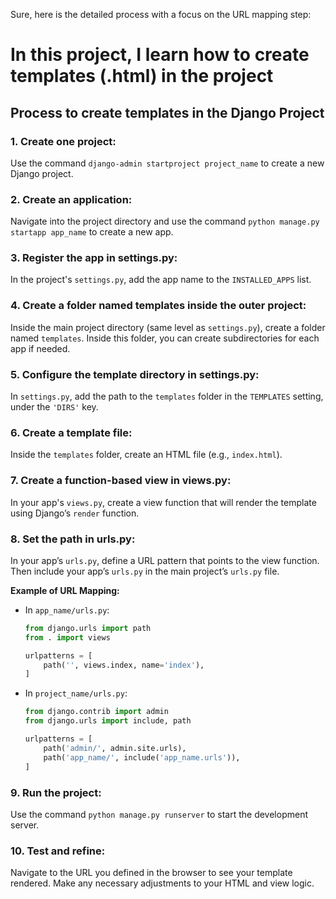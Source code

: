 Sure, here is the detailed process with a focus on the URL mapping step:

<h1>In this project, I learn how to create templates (.html) in the project</h1>

<h2>Process to create templates in the Django Project</h2>

<h3>1. Create one project:</h3>
<p>Use the command <code>django-admin startproject project_name</code> to create a new Django project.</p>

<h3>2. Create an application:</h3>
<p>Navigate into the project directory and use the command <code>python manage.py startapp app_name</code> to create a new app.</p>

<h3>3. Register the app in settings.py:</h3>
<p>In the project's <code>settings.py</code>, add the app name to the <code>INSTALLED_APPS</code> list.</p>

<h3>4. Create a folder named templates inside the outer project:</h3>
<p>Inside the main project directory (same level as <code>settings.py</code>), create a folder named <code>templates</code>. Inside this folder, you can create subdirectories for each app if needed.</p>

<h3>5. Configure the template directory in settings.py:</h3>
<p>In <code>settings.py</code>, add the path to the <code>templates</code> folder in the <code>TEMPLATES</code> setting, under the <code>'DIRS'</code> key.</p>

<h3>6. Create a template file:</h3>
<p>Inside the <code>templates</code> folder, create an HTML file (e.g., <code>index.html</code>).</p>

<h3>7. Create a function-based view in views.py:</h3>
<p>In your app's <code>views.py</code>, create a view function that will render the template using Django’s <code>render</code> function.</p>

<h3>8. Set the path in urls.py:</h3>
<p>In your app’s <code>urls.py</code>, define a URL pattern that points to the view function. Then include your app’s <code>urls.py</code> in the main project’s <code>urls.py</code> file.</p>

**Example of URL Mapping:**

- In `app_name/urls.py`:
  ```python
  from django.urls import path
  from . import views

  urlpatterns = [
      path('', views.index, name='index'),
  ]
  ```

- In `project_name/urls.py`:
  ```python
  from django.contrib import admin
  from django.urls import include, path

  urlpatterns = [
      path('admin/', admin.site.urls),
      path('app_name/', include('app_name.urls')),
  ]
  ```

<h3>9. Run the project:</h3>
<p>Use the command <code>python manage.py runserver</code> to start the development server.</p>

<h3>10. Test and refine:</h3>
<p>Navigate to the URL you defined in the browser to see your template rendered. Make any necessary adjustments to your HTML and view logic.</p>
